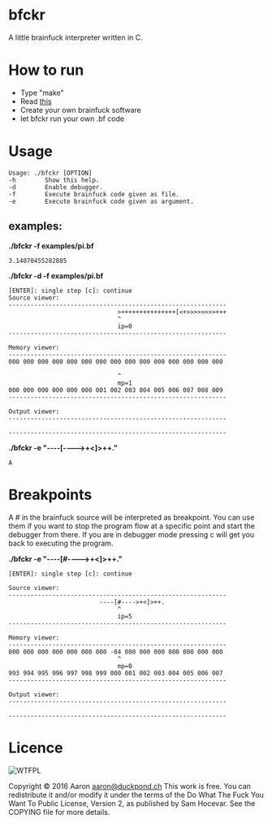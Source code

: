 # bfckr
A little brainfuck interpreter written in C.

# How to run
* Type "make"
* Read [this](https://en.wikipedia.org/wiki/Brainf**k)
* Create your own brainfuck software
* let bfckr run your own .bf code

# Usage
~~~~
Usage: ./bfckr [OPTION]
-h        Show this help.
-d        Enable debugger.
-f        Execute brainfuck code given as file.
-e        Execute brainfuck code given as argument.
~~~~



## examples:

**./bfckr -f examples/pi.bf**
~~~~
3.14070455282885
~~~~

**./bfckr -d -f examples/pi.bf**
~~~~
[ENTER]: single step [c]: continue
Source viewer:                                            
------------------------------------------------------------
                              >+++++++++++++++[<+>>>>>>>>+++
                              ^                             
                              ip=0                         
------------------------------------------------------------

Memory viewer:                                            
------------------------------------------------------------
000 000 000 000 000 000 000 000 000 000 000 000 000 000 000 

                              ^                             
                              mp=1                         
000 000 000 000 000 000 001 002 003 004 005 006 007 008 009 
------------------------------------------------------------

Output viewer:                                              
------------------------------------------------------------

------------------------------------------------------------
~~~~

**./bfckr -e "----[---->+<]>++."**
~~~~
A
~~~~

# Breakpoints

A # in the brainfuck source will be interpreted as breakpoint. You can use them if you want to stop the program flow at a specific point and start the debugger from there. If you are in debugger mode pressing c will get you back to executing the program.

**./bfckr -e "----[#---->+<]>++."**
~~~~
[ENTER]: single step [c]: continue

Source viewer:                                            
------------------------------------------------------------
                         ----[#---->+<]>++.
                              ^                             
                              ip=5                         
------------------------------------------------------------

Memory viewer:                                            
------------------------------------------------------------
000 000 000 000 000 000 000 -04 000 000 000 000 000 000 000 
                              ^                             
                              mp=0                         
993 994 995 996 997 998 999 000 001 002 003 004 005 006 007 
------------------------------------------------------------

Output viewer:                                              
------------------------------------------------------------

------------------------------------------------------------
~~~~

# Licence

![WTFPL](http://www.wtfpl.net/wp-content/uploads/2012/12/logo-220x1601.png)

Copyright © 2016 Aaron aaron@duckpond.ch
This work is free. You can redistribute it and/or modify it under the
terms of the Do What The Fuck You Want To Public License, Version 2,
as published by Sam Hocevar. See the COPYING file for more details.

